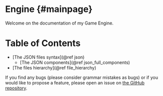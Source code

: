 Engine           {#mainpage}
=========

Welcome on the documentation of my Game Engine.

# Table of Contents
  - [The JSON files syntax](@ref json)
    - [The JSON components](@ref json_full_components)
  - [The files hierarchy](@ref file_hierarchy)


If you find any bugs (please consider grammar mistakes as bugs) or if you would like to propose a feature, please open an issue on [the GitHub repository](https://github.com/DocSkellington/Engine/issues).